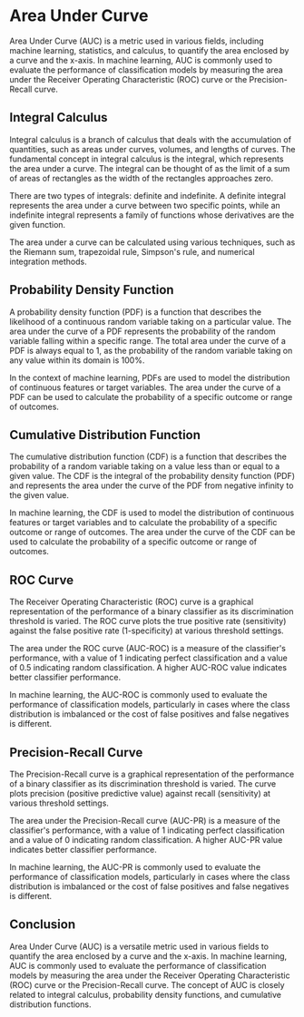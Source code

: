 # Area Under Curve

Area Under Curve (AUC) is a metric used in various fields, including machine learning, statistics, and calculus, to quantify the area enclosed by a curve and the x-axis. In machine learning, AUC is commonly used to evaluate the performance of classification models by measuring the area under the Receiver Operating Characteristic (ROC) curve or the Precision-Recall curve.

## Integral Calculus

Integral calculus is a branch of calculus that deals with the accumulation of quantities, such as areas under curves, volumes, and lengths of curves. The fundamental concept in integral calculus is the integral, which represents the area under a curve. The integral can be thought of as the limit of a sum of areas of rectangles as the width of the rectangles approaches zero.

There are two types of integrals: definite and indefinite. A definite integral represents the area under a curve between two specific points, while an indefinite integral represents a family of functions whose derivatives are the given function.

The area under a curve can be calculated using various techniques, such as the Riemann sum, trapezoidal rule, Simpson's rule, and numerical integration methods.

## Probability Density Function

A probability density function (PDF) is a function that describes the likelihood of a continuous random variable taking on a particular value. The area under the curve of a PDF represents the probability of the random variable falling within a specific range. The total area under the curve of a PDF is always equal to 1, as the probability of the random variable taking on any value within its domain is 100%.

In the context of machine learning, PDFs are used to model the distribution of continuous features or target variables. The area under the curve of a PDF can be used to calculate the probability of a specific outcome or range of outcomes.

## Cumulative Distribution Function

The cumulative distribution function (CDF) is a function that describes the probability of a random variable taking on a value less than or equal to a given value. The CDF is the integral of the probability density function (PDF) and represents the area under the curve of the PDF from negative infinity to the given value.

In machine learning, the CDF is used to model the distribution of continuous features or target variables and to calculate the probability of a specific outcome or range of outcomes. The area under the curve of the CDF can be used to calculate the probability of a specific outcome or range of outcomes.

## ROC Curve

The Receiver Operating Characteristic (ROC) curve is a graphical representation of the performance of a binary classifier as its discrimination threshold is varied. The ROC curve plots the true positive rate (sensitivity) against the false positive rate (1-specificity) at various threshold settings.

The area under the ROC curve (AUC-ROC) is a measure of the classifier's performance, with a value of 1 indicating perfect classification and a value of 0.5 indicating random classification. A higher AUC-ROC value indicates better classifier performance.

In machine learning, the AUC-ROC is commonly used to evaluate the performance of classification models, particularly in cases where the class distribution is imbalanced or the cost of false positives and false negatives is different.

## Precision-Recall Curve

The Precision-Recall curve is a graphical representation of the performance of a binary classifier as its discrimination threshold is varied. The curve plots precision (positive predictive value) against recall (sensitivity) at various threshold settings.

The area under the Precision-Recall curve (AUC-PR) is a measure of the classifier's performance, with a value of 1 indicating perfect classification and a value of 0 indicating random classification. A higher AUC-PR value indicates better classifier performance.

In machine learning, the AUC-PR is commonly used to evaluate the performance of classification models, particularly in cases where the class distribution is imbalanced or the cost of false positives and false negatives is different.

## Conclusion

Area Under Curve (AUC) is a versatile metric used in various fields to quantify the area enclosed by a curve and the x-axis. In machine learning, AUC is commonly used to evaluate the performance of classification models by measuring the area under the Receiver Operating Characteristic (ROC) curve or the Precision-Recall curve. The concept of AUC is closely related to integral calculus, probability density functions, and cumulative distribution functions.
